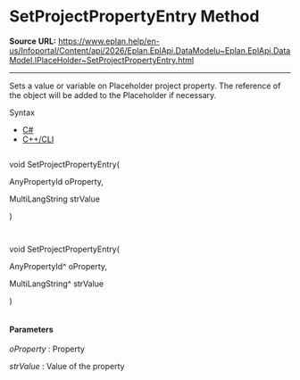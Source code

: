 # SetProjectPropertyEntry Method

**Source URL:** https://www.eplan.help/en-us/Infoportal/Content/api/2026/Eplan.EplApi.DataModelu~Eplan.EplApi.DataModel.IPlaceHolder~SetProjectPropertyEntry.html

---

Sets a value or variable on Placeholder project property. The reference of the object will be added to the Placeholder if necessary.

Syntax

- [C#](#i-syntax-CS)
- [C++/CLI](#i-syntax-CPP2005)

```
```
void SetProjectPropertyEntry( 

   AnyPropertyId oProperty,

   MultiLangString strValue

)
```
```

```
```
void SetProjectPropertyEntry( 

   AnyPropertyId^ oProperty,

   MultiLangString^ strValue

)
```
```

#### Parameters

*oProperty*
:   Property

*strValue*
:   Value of the property
